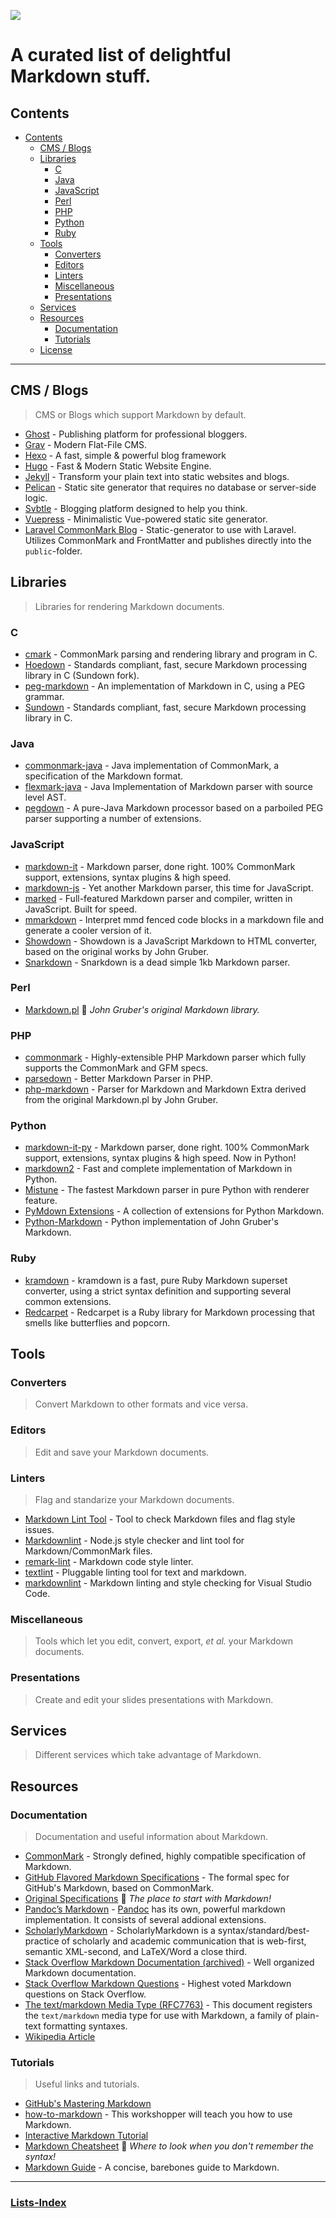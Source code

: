 ![](https://camo.githubusercontent.com/837c420070bac1cffbd0c231f905dfdda359df0ff779a5be7809bc87140bd3a6/68747470733a2f2f75706c6f61642e77696b696d656469612e6f72672f77696b6970656469612f636f6d6d6f6e732f342f34382f4d61726b646f776e2d6d61726b2e737667)
# A curated list of delightful Markdown stuff.

## Contents

-   [Contents](https://github.com/BubuAnabelas/awesome-markdown#contents)
    -   [CMS / Blogs](https://github.com/BubuAnabelas/awesome-markdown#cms--blogs)
    -   [Libraries](https://github.com/BubuAnabelas/awesome-markdown#libraries)
        -   [C](https://github.com/BubuAnabelas/awesome-markdown#c)
        -   [Java](https://github.com/BubuAnabelas/awesome-markdown#java)
        -   [JavaScript](https://github.com/BubuAnabelas/awesome-markdown#javascript)
        -   [Perl](https://github.com/BubuAnabelas/awesome-markdown#perl)
        -   [PHP](https://github.com/BubuAnabelas/awesome-markdown#php)
        -   [Python](https://github.com/BubuAnabelas/awesome-markdown#python)
        -   [Ruby](https://github.com/BubuAnabelas/awesome-markdown#ruby)
    -   [Tools](https://github.com/BubuAnabelas/awesome-markdown#tools)
        -   [Converters](https://github.com/BubuAnabelas/awesome-markdown#converters)
        -   [Editors](https://github.com/BubuAnabelas/awesome-markdown#editors)
        -   [Linters](https://github.com/BubuAnabelas/awesome-markdown#linters)
        -   [Miscellaneous](https://github.com/BubuAnabelas/awesome-markdown#miscellaneous)
        -   [Presentations](https://github.com/BubuAnabelas/awesome-markdown#presentations)
    -   [Services](https://github.com/BubuAnabelas/awesome-markdown#services)
    -   [Resources](https://github.com/BubuAnabelas/awesome-markdown#resources)
        -   [Documentation](https://github.com/BubuAnabelas/awesome-markdown#documentation)
        -   [Tutorials](https://github.com/BubuAnabelas/awesome-markdown#tutorials)
    -   [License](https://github.com/BubuAnabelas/awesome-markdown#license)

___

## CMS / Blogs

> CMS or Blogs which support Markdown by default.

-   [Ghost](https://blog.ghost.org/markdown/) - Publishing platform for professional bloggers.
-   [Grav](https://getgrav.org/) - Modern Flat-File CMS.
-   [Hexo](https://hexo.io/) - A fast, simple & powerful blog framework
-   [Hugo](https://gohugo.io/) - Fast & Modern Static Website Engine.
-   [Jekyll](https://jekyllrb.com/) - Transform your plain text into static websites and blogs.
-   [Pelican](https://blog.getpelican.com/) - Static site generator that requires no database or server-side logic.
-   [Svbtle](https://svbtle.com/) - Blogging platform designed to help you think.
-   [Vuepress](https://vuepress.vuejs.org/) - Minimalistic Vue-powered static site generator.
-   [Laravel CommonMark Blog](https://github.com/spekulatius/laravel-commonmark-blog) - Static-generator to use with Laravel. Utilizes CommonMark and FrontMatter and publishes directly into the `public`\-folder.

## Libraries

> Libraries for rendering Markdown documents.

### C

-   [cmark](https://github.com/commonmark/cmark) - CommonMark parsing and rendering library and program in C.
-   [Hoedown](https://github.com/hoedown/hoedown) - Standards compliant, fast, secure Markdown processing library in C (Sundown fork).
-   [peg-markdown](https://github.com/jgm/peg-markdown) - An implementation of Markdown in C, using a PEG grammar.
-   [Sundown](https://github.com/vmg/sundown) - Standards compliant, fast, secure Markdown processing library in C.

### Java

-   [commonmark-java](https://github.com/atlassian/commonmark-java) - Java implementation of CommonMark, a specification of the Markdown format.
-   [flexmark-java](https://github.com/vsch/flexmark-java) - Java Implementation of Markdown parser with source level AST.
-   [pegdown](https://github.com/sirthias/pegdown) - A pure-Java Markdown processor based on a parboiled PEG parser supporting a number of extensions.

### JavaScript

-   [markdown-it](https://github.com/markdown-it/markdown-it) - Markdown parser, done right. 100% CommonMark support, extensions, syntax plugins & high speed.
-   [markdown-js](https://github.com/evilstreak/markdown-js) - Yet another Markdown parser, this time for JavaScript.
-   [marked](https://github.com/markedjs/marked) - Full-featured Markdown parser and compiler, written in JavaScript. Built for speed.
-   [mmarkdown](https://github.com/albinotonnina/mmarkdown) - Interpret mmd fenced code blocks in a markdown file and generate a cooler version of it.
-   [Showdown](https://github.com/showdownjs/showdown) - Showdown is a JavaScript Markdown to HTML converter, based on the original works by John Gruber.
-   [Snarkdown](https://github.com/developit/snarkdown) - Snarkdown is a dead simple 1kb Markdown parser.

### Perl

-   [Markdown.pl](https://daringfireball.net/projects/downloads/Markdown_1.0.1.zip) 💎 _John Gruber's original Markdown library._

### PHP

-   [commonmark](https://github.com/thephpleague/commonmark) - Highly-extensible PHP Markdown parser which fully supports the CommonMark and GFM specs.
-   [parsedown](https://github.com/erusev/parsedown) - Better Markdown Parser in PHP.
-   [php-markdown](https://github.com/michelf/php-markdown) - Parser for Markdown and Markdown Extra derived from the original Markdown.pl by John Gruber.

### Python

-   [markdown-it-py](https://github.com/executablebooks/markdown-it-py) - Markdown parser, done right. 100% CommonMark support, extensions, syntax plugins & high speed. Now in Python!
-   [markdown2](https://github.com/trentm/python-markdown2) - Fast and complete implementation of Markdown in Python.
-   [Mistune](https://github.com/lepture/mistune) - The fastest Markdown parser in pure Python with renderer feature.
-   [PyMdown Extensions](https://facelessuser.github.io/pymdown-extensions/) - A collection of extensions for Python Markdown.
-   [Python-Markdown](https://github.com/Python-Markdown/markdown) - Python implementation of John Gruber's Markdown.

### Ruby

-   [kramdown](https://github.com/gettalong/kramdown) - kramdown is a fast, pure Ruby Markdown superset converter, using a strict syntax definition and supporting several common extensions.
-   [Redcarpet](https://github.com/vmg/redcarpet) - Redcarpet is a Ruby library for Markdown processing that smells like butterflies and popcorn.

## Tools

### Converters

> Convert Markdown to other formats and vice versa.

### Editors

> Edit and save your Markdown documents.

### Linters

> Flag and standarize your Markdown documents.

-   [Markdown Lint Tool](https://github.com/markdownlint/markdownlint) - Tool to check Markdown files and flag style issues.
-   [Markdownlint](https://github.com/igorshubovych/markdownlint-cli) - Node.js style checker and lint tool for Markdown/CommonMark files.
-   [remark-lint](https://github.com/remarkjs/remark-lint) - Markdown code style linter.
-   [textlint](https://textlint.github.io/) - Pluggable linting tool for text and markdown.
-   [markdownlint](https://github.com/DavidAnson/vscode-markdownlint) - Markdown linting and style checking for Visual Studio Code.

### Miscellaneous

> Tools which let you edit, convert, export, _et al._ your Markdown documents.

### Presentations

> Create and edit your slides presentations with Markdown.

## Services

> Different services which take advantage of Markdown.

## Resources

### Documentation

> Documentation and useful information about Markdown.

-   [CommonMark](https://commonmark.org/) - Strongly defined, highly compatible specification of Markdown.
-   [GitHub Flavored Markdown Specifications](https://github.github.com/gfm/) - The formal spec for GitHub's Markdown, based on CommonMark.
-   [Original Specifications](https://daringfireball.net/projects/markdown/) 💎 _The place to start with Markdown!_
-   [Pandoc’s Markdown](https://pandoc.org/MANUAL.html#pandocs-markdown) - [Pandoc](https://pandoc.org/) has its own, powerful markdown implementation. It consists of several addional extensions.
-   [ScholarlyMarkdown](http://scholarlymarkdown.com/) - ScholarlyMarkdown is a syntax/standard/best-practice of scholarly and academic communication that is web-first, semantic XML-second, and LaTeX/Word a close third.
-   [Stack Overflow Markdown Documentation (archived)](https://web.archive.org/web/20160724152503/https://stackoverflow.com/documentation/markdown/topics) - Well organized Markdown documentation.
-   [Stack Overflow Markdown Questions](https://stackoverflow.com/questions/tagged/markdown) - Highest voted Markdown questions on Stack Overflow.
-   [The text/markdown Media Type (RFC7763)](https://tools.ietf.org/html/rfc7763) - This document registers the `text/markdown` media type for use with Markdown, a family of plain-text formatting syntaxes.
-   [Wikipedia Article](https://en.wikipedia.org/wiki/Markdown)

### Tutorials

> Useful links and tutorials.

-   [GitHub's Mastering Markdown](https://guides.github.com/features/mastering-markdown/)
-   [how-to-markdown](https://github.com/workshopper/how-to-markdown) - This workshopper will teach you how to use Markdown.
-   [Interactive Markdown Tutorial](https://www.markdowntutorial.com/)
-   [Markdown Cheatsheet](https://github.com/adam-p/markdown-here/wiki/Markdown-Cheatsheet) 💎 _Where to look when you don't remember the syntax!_
-   [Markdown Guide](https://www.markdownguide.org/) - A concise, barebones guide to Markdown.

___

### [Lists-Index](Lists-Index.md)